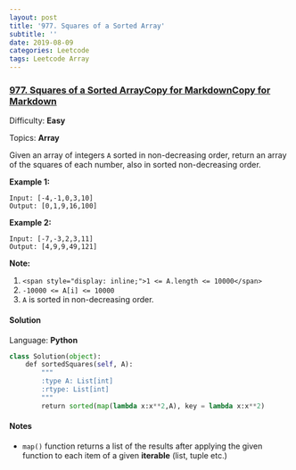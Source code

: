 ```yaml
---
layout: post
title: '977. Squares of a Sorted Array'
subtitle: ''
date: 2019-08-09
categories: Leetcode
tags: Leetcode Array
---
```

### [977\. Squares of a Sorted ArrayCopy for MarkdownCopy for Markdown](https://leetcode.com/problems/squares-of-a-sorted-array/)

Difficulty: **Easy**

Topics: **Array**


Given an array of integers `A` sorted in non-decreasing order, return an array of the squares of each number, also in sorted non-decreasing order.


**Example 1:**

```
Input: [-4,-1,0,3,10]
Output: [0,1,9,16,100]
```


**Example 2:**

```
Input: [-7,-3,2,3,11]
Output: [4,9,9,49,121]
```

**<span style="display: inline;">Note:</span>**

1.  `<span style="display: inline;">1 <= A.length <= 10000</span>`
2.  `-10000 <= A[i] <= 10000`
3.  `A` is sorted in non-decreasing order.


#### Solution

Language: **Python**

```python
class Solution(object):
    def sortedSquares(self, A):
        """
        :type A: List[int]
        :rtype: List[int]
        """
        return sorted(map(lambda x:x**2,A), key = lambda x:x**2)
```

#### Notes
- `map()` function returns a list of the results after applying the given function to each item of a given **iterable** (list, tuple etc.)